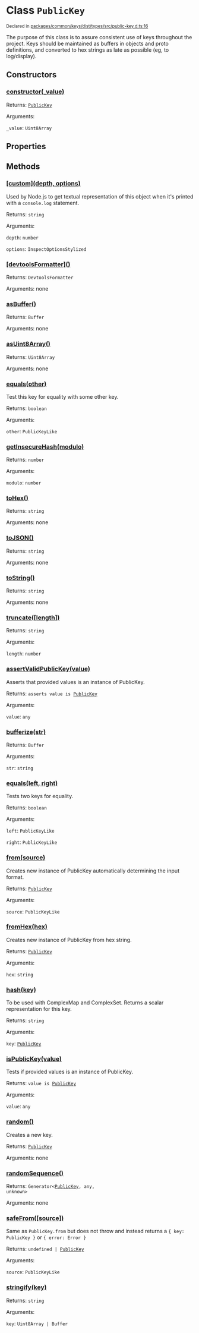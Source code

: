 # Class `PublicKey`
<sub>Declared in [packages/common/keys/dist/types/src/public-key.d.ts:16]()</sub>


The purpose of this class is to assure consistent use of keys throughout the project.
Keys should be maintained as buffers in objects and proto definitions, and converted to hex
strings as late as possible (eg, to log/display).

## Constructors
### [constructor(_value)]()


Returns: <code>[PublicKey](/api/@dxos/client/classes/PublicKey)</code>

Arguments: 

`_value`: <code>Uint8Array</code>

## Properties

## Methods
### [\[custom\](depth, options)]()


Used by Node.js to get textual representation of this object when it's printed with a  `console.log`  statement.

Returns: <code>string</code>

Arguments: 

`depth`: <code>number</code>

`options`: <code>InspectOptionsStylized</code>
### [\[devtoolsFormatter\]()]()


Returns: <code>DevtoolsFormatter</code>

Arguments: none
### [asBuffer()]()


Returns: <code>Buffer</code>

Arguments: none
### [asUint8Array()]()


Returns: <code>Uint8Array</code>

Arguments: none
### [equals(other)]()


Test this key for equality with some other key.

Returns: <code>boolean</code>

Arguments: 

`other`: <code>PublicKeyLike</code>
### [getInsecureHash(modulo)]()


Returns: <code>number</code>

Arguments: 

`modulo`: <code>number</code>
### [toHex()]()


Returns: <code>string</code>

Arguments: none
### [toJSON()]()


Returns: <code>string</code>

Arguments: none
### [toString()]()


Returns: <code>string</code>

Arguments: none
### [truncate(\[length\])]()


Returns: <code>string</code>

Arguments: 

`length`: <code>number</code>
### [assertValidPublicKey(value)]()


Asserts that provided values is an instance of PublicKey.

Returns: <code>asserts value is [PublicKey](/api/@dxos/client/classes/PublicKey)</code>

Arguments: 

`value`: <code>any</code>
### [bufferize(str)]()


Returns: <code>Buffer</code>

Arguments: 

`str`: <code>string</code>
### [equals(left, right)]()


Tests two keys for equality.

Returns: <code>boolean</code>

Arguments: 

`left`: <code>PublicKeyLike</code>

`right`: <code>PublicKeyLike</code>
### [from(source)]()


Creates new instance of PublicKey automatically determining the input format.

Returns: <code>[PublicKey](/api/@dxos/client/classes/PublicKey)</code>

Arguments: 

`source`: <code>PublicKeyLike</code>
### [fromHex(hex)]()


Creates new instance of PublicKey from hex string.

Returns: <code>[PublicKey](/api/@dxos/client/classes/PublicKey)</code>

Arguments: 

`hex`: <code>string</code>
### [hash(key)]()


To be used with ComplexMap and ComplexSet.
Returns a scalar representation for this key.

Returns: <code>string</code>

Arguments: 

`key`: <code>[PublicKey](/api/@dxos/client/classes/PublicKey)</code>
### [isPublicKey(value)]()


Tests if provided values is an instance of PublicKey.

Returns: <code>value is [PublicKey](/api/@dxos/client/classes/PublicKey)</code>

Arguments: 

`value`: <code>any</code>
### [random()]()


Creates a new key.

Returns: <code>[PublicKey](/api/@dxos/client/classes/PublicKey)</code>

Arguments: none
### [randomSequence()]()


Returns: <code>Generator&lt;[PublicKey](/api/@dxos/client/classes/PublicKey), any, unknown&gt;</code>

Arguments: none
### [safeFrom(\[source\])]()


Same as  `PublicKey.from`  but does not throw and instead returns a  `{ key: PublicKey }`  or  `{ error: Error }`

Returns: <code>undefined | [PublicKey](/api/@dxos/client/classes/PublicKey)</code>

Arguments: 

`source`: <code>PublicKeyLike</code>
### [stringify(key)]()


Returns: <code>string</code>

Arguments: 

`key`: <code>Uint8Array | Buffer</code>